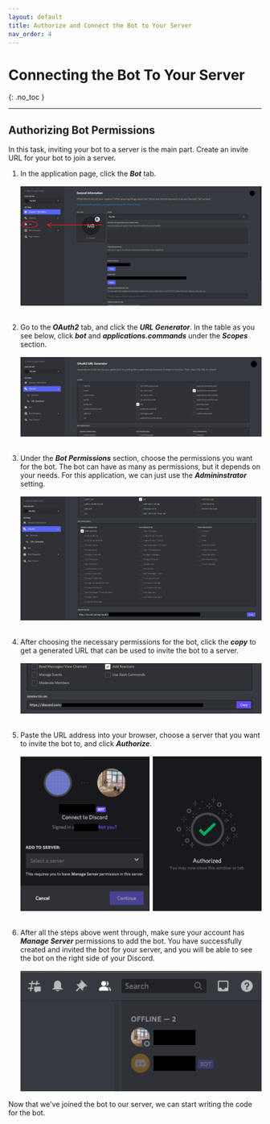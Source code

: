 ```yaml
---
layout: default
title: Authorize and Connect the Bot to Your Server
nav_order: 4
---
```


# Connecting the Bot To Your Server
{: .no_toc }

---

## Authorizing Bot Permissions
In this task, inviting your bot to a server is the main part. Create an invite URL for your bot to join a server.

1. In the application page, click the ***Bot*** tab.<br><br>![newApplication1](../graphics/createapplication2.png)<br><br>

2. Go to the _**OAuth2**_ tab, and click the _**URL Generator**_. In the table as you see below, click  ***bot*** and ***applications.commands*** under the _**Scopes**_ section.<br><br>![newApplication1](../graphics/authBot.png)<br><br>

3. Under the ***Bot Permissions*** section, choose the permissions you want for the bot. The bot can have as many as permissions, but it depends on your needs. For this application, we can just use the ***Admininstrator*** setting.<br><br>![newApplication1](../graphics/authBot2.png)<br><br>

4. After choosing the necessary permissions for the bot, click the _**copy**_ to get a generated URL that can be used to invite the bot to a server.<br><br>![newApplication1](../graphics/authorization4.png)<br><br>

5. Paste the URL address into your browser, choose a server that you want to invite the bot to, and click _**Authorize**_.<br><br>![newApplication1](../graphics/authorization5.png)<br><br>

6. After all the steps above went through, make sure your account has _**Manage Server**_ permissions to add the bot. You have successfully created and invited the bot for your server, and you will be able to see the bot on the right side of your Discord.<br><br>![newApplication1](../graphics/authorization6.png)

Now that we've joined the bot to our server, we can start writing the code for the bot.
